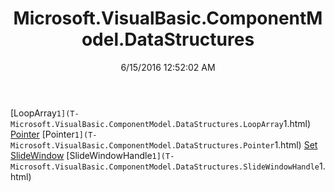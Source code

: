 ﻿---
title: Microsoft.VisualBasic.ComponentModel.DataStructures
date: 6/15/2016 12:52:02 AM
---

[LoopArray`1](T-Microsoft.VisualBasic.ComponentModel.DataStructures.LoopArray`1.html)
[Pointer](T-Microsoft.VisualBasic.ComponentModel.DataStructures.Pointer.html)
[Pointer`1](T-Microsoft.VisualBasic.ComponentModel.DataStructures.Pointer`1.html)
[Set](T-Microsoft.VisualBasic.ComponentModel.DataStructures.Set.html)
[SlideWindow](T-Microsoft.VisualBasic.ComponentModel.DataStructures.SlideWindow.html)
[SlideWindowHandle`1](T-Microsoft.VisualBasic.ComponentModel.DataStructures.SlideWindowHandle`1.html)
